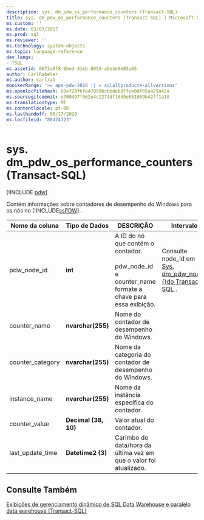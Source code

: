 ```yaml
---
description: sys. dm_pdw_os_performance_counters (Transact-SQL)
title: sys. dm_pdw_os_performance_counters (Transact-SQL) | Microsoft Docs
ms.custom: ''
ms.date: 03/07/2017
ms.prod: sql
ms.reviewer: ''
ms.technology: system-objects
ms.topic: language-reference
dev_langs:
- TSQL
ms.assetid: 0673a8f8-8bed-41eb-8959-a9e3e9e03a65
author: CarlRabeler
ms.author: carlrab
monikerRange: '>= aps-pdw-2016 || = sqlallproducts-allversions'
ms.openlocfilehash: 08ef29f6fe47099bcbbdeb87fce0dfb5aa25a42a
ms.sourcegitcommit: e700497f962e4c2274df16d9e651059b42ff1a10
ms.translationtype: MT
ms.contentlocale: pt-BR
ms.lasthandoff: 08/17/2020
ms.locfileid: "88474723"
---
```

# <a name="sysdm_pdw_os_performance_counters-transact-sql"></a>sys. dm_pdw_os_performance_counters (Transact-SQL)
[!INCLUDE [pdw](../../includes/applies-to-version/pdw.md)]

  Contém informações sobre contadores de desempenho do Windows para os nós no [!INCLUDE[ssPDW](../../includes/sspdw-md.md)] .  
  
|Nome da coluna|Tipo de Dados|DESCRIÇÃO|Intervalo|  
|-----------------|---------------|-----------------|-----------|  
|pdw_node_id|**int**|A ID do nó que contém o contador.<br /><br /> pdw_node_id e counter_name formate a chave para essa exibição.|Consulte node_id em [Sys. dm_pdw_nodes &#40;&#41;do Transact-SQL ](../../relational-databases/system-dynamic-management-views/sys-dm-pdw-nodes-transact-sql.md).|  
|counter_name|**nvarchar(255)**|Nome do contador de desempenho do Windows.||  
|counter_category|**nvarchar(255)**|Nome da categoria do contador de desempenho do Windows.||  
|instance_name|**nvarchar(255)**|Nome da instância específica do contador.||  
|counter_value|**Decimal (38, 10)**|Valor atual do contador.||  
|last_update_time|**Datetime2 (3)**|Carimbo de data/hora da última vez em que o valor foi atualizado.||  
  
## <a name="see-also"></a>Consulte Também  
 [Exibições de gerenciamento dinâmico de SQL Data Warehouse e paralelo data warehouse &#40;Transact-SQL&#41;](../../relational-databases/system-dynamic-management-views/sql-and-parallel-data-warehouse-dynamic-management-views.md)  
  
  
